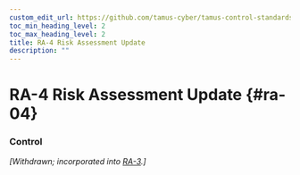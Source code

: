 ```yaml
---
custom_edit_url: https://github.com/tamus-cyber/tamus-control-standards/tree/main/content/tamus.edu/TAMUS_profile.yaml
toc_min_heading_level: 2
toc_max_heading_level: 2
title: RA-4 Risk Assessment Update
description: ""
---
```


# RA-4 Risk Assessment Update {#ra-04}

### Control

<em>[Withdrawn; incorporated into [RA-3](/catalog/ra/ra-03).]</em>

